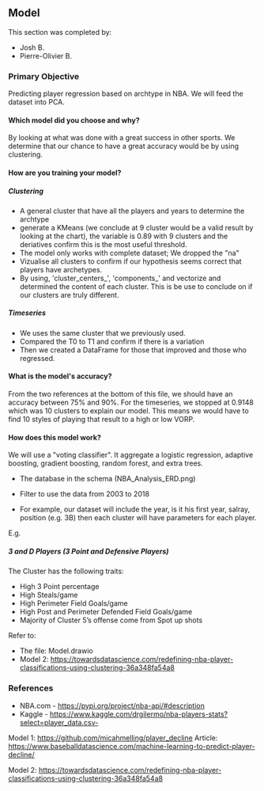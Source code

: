 ## Model

This section was completed by:

- Josh B.
- Pierre-Olivier B.

### Primary Objective

Predicting player regression based on archtype in NBA. We will feed the dataset into PCA.

#### Which model did you choose and why?

By looking at what was done with a great success in other sports. We determine that our chance to have a great accuracy would be by using clustering.

#### How are you training your model?

##### Clustering

- A general cluster that have all the players and years to determine the archtype
- generate a KMeans (we conclude at 9 cluster would be a valid result by looking at the chart), the variable is 0.89 with 9 clusters and the deriatives confirm this is the most useful threshold.
- The model only works with complete dataset; We dropped the "na"
- Vizualise all clusters to confirm if our hypothesis seems correct that players have archetypes.
- By using, 'cluster_centers\_', 'components\_' and vectorize and determined the content of each cluster. This is be use to conclude on if our clusters are truly different.

##### Timeseries

- We uses the same cluster that we previously used.
- Compared the T0 to T1 and confirm if there is a variation
- Then we created a DataFrame for those that improved and those who regressed.

#### What is the model's accuracy?

From the two references at the bottom of this file, we should have an accuracy between 75% and 90%. For the timeseries, we stopped at 0.9148 which was 10 clusters to explain our model. This means we would have to find 10 styles of playing that result to a high or low VORP.

#### How does this model work?

We will use a "voting classifier". It aggregate a logistic regression, adaptive boosting, gradient boosting, random forest, and extra trees.

- The database in the schema (NBA_Analysis_ERD.png)

- Filter to use the data from 2003 to 2018

- For example, our dataset will include the year, is it his first year, salray, position (e.g. 3B) then each cluster will have parameters for each player.

E.g.

##### 3 and D Players (3 Point and Defensive Players)

The Cluster has the following traits:

- High 3 Point percentage
- High Steals/game
- High Perimeter Field Goals/game
- High Post and Perimeter Defended Field Goals/game
- Majority of Cluster 5’s offense come from Spot up shots

Refer to:

- The file: Model.drawio
- Model 2: https://towardsdatascience.com/redefining-nba-player-classifications-using-clustering-36a348fa54a8

### References

- NBA.com - https://pypi.org/project/nba-api/#description
- Kaggle - https://www.kaggle.com/drgilermo/nba-players-stats?select=player_data.csv-

Model 1: https://github.com/micahmelling/player_decline
Article: https://www.baseballdatascience.com/machine-learning-to-predict-player-decline/

Model 2: https://towardsdatascience.com/redefining-nba-player-classifications-using-clustering-36a348fa54a8
